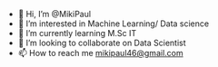 - 👋 Hi, I’m @MikiPaul
- 👀 I’m interested in Machine Learning/ Data science
- 🌱 I’m currently learning M.Sc IT
- 💞️ I’m looking to collaborate on Data Scientist
- 📫 How to reach me mikipaul46@gmail.com

<!---
MikiPaul/MikiPaul is a ✨ special ✨ repository because its `README.md` (this file) appears on your GitHub profile.
You can click the Preview link to take a look at your changes.
--->
